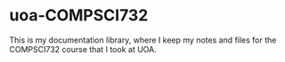 # uoa-COMPSCI732
This is my documentation library, where I keep my notes and files for the COMPSCI732 course that I took at UOA.
